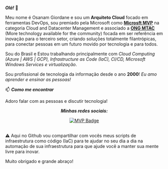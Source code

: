 ***Olá!*** 👋

Meu nome é Osanam Giordane e sou um **Arquiteto Cloud** focado em ferramentas DevOps, sou premiado pela Microsoft como [**Microsft MVP**](https://mvp.microsoft.com/pt-br/PublicProfile/5001893?fullName=Osanam%20Giordane%20da%20Costa%20Junior) na categoria Cloud and Datacenter Management e associado a [**ONG MTAC**](https://www.mtac.org.br/) (More technology available for the community) focada em ser referência em inovação para o terceiro setor, criando soluções totalmente filantrópicas, para conectar pessoas em um futuro movido por tecnologia e para todos. 

Sou do Brasil e Estou trabalhando principalmente com _Cloud Computing (Azure | AWS | GCP), Infrastructure as Code (IaC), CI/CD, Microsoft Windows Services e virtualização_.

Sou profissional de tecnologia da informação desde o ano **2000**! _Eu amo aprender e ensinar as pessoas!_

📫 ***Como me encontrar***

Adoro falar com as pessoas e discutir tecnologia! 

<div align="center">

***<i>Minhas redes sociais:</i><br>***

<a href="https://mvp.microsoft.com/pt-br/PublicProfile/5001893?fullName=Osanam%20Giordane%20da%20Costa%20Junior" target="_blank">
	<img src="https://img.shields.io/badge/-MVP%20Profile-blue?style=flat-square&logo=Microsoft&logoColor=white" alt="MVP Badge">
</a>

</div>
<br/>

⚠️  Aqui no Github vou compartilhar com vocês meus scripts de infraestrutura como código (IaC) para te ajudar no seu dia a dia na automação de sua infraestrutura para que ajude você a manter sua mente livre para inovar.

Muito obrigado e grande abraço!
